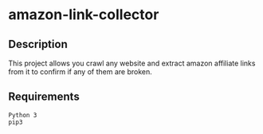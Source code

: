 # amazon-link-collector

##  Description
This project allows you crawl any website and extract amazon affiliate links from it to confirm if any of them are broken. 

## Requirements
``` 
Python 3
pip3
```

